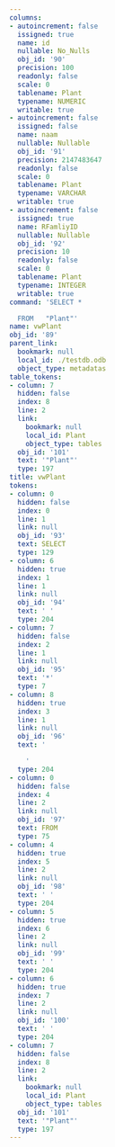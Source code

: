 ```yaml
---
columns:
- autoincrement: false
  issigned: true
  name: id
  nullable: No_Nulls
  obj_id: '90'
  precision: 100
  readonly: false
  scale: 0
  tablename: Plant
  typename: NUMERIC
  writable: true
- autoincrement: false
  issigned: false
  name: naam
  nullable: Nullable
  obj_id: '91'
  precision: 2147483647
  readonly: false
  scale: 0
  tablename: Plant
  typename: VARCHAR
  writable: true
- autoincrement: false
  issigned: true
  name: RFamliyID
  nullable: Nullable
  obj_id: '92'
  precision: 10
  readonly: false
  scale: 0
  tablename: Plant
  typename: INTEGER
  writable: true
command: 'SELECT *

  FROM   "Plant"'
name: vwPlant
obj_id: '89'
parent_link:
  bookmark: null
  local_id: ./testdb.odb
  object_type: metadatas
table_tokens:
- column: 7
  hidden: false
  index: 8
  line: 2
  link:
    bookmark: null
    local_id: Plant
    object_type: tables
  obj_id: '101'
  text: '"Plant"'
  type: 197
title: vwPlant
tokens:
- column: 0
  hidden: false
  index: 0
  line: 1
  link: null
  obj_id: '93'
  text: SELECT
  type: 129
- column: 6
  hidden: true
  index: 1
  line: 1
  link: null
  obj_id: '94'
  text: ' '
  type: 204
- column: 7
  hidden: false
  index: 2
  line: 1
  link: null
  obj_id: '95'
  text: '*'
  type: 7
- column: 8
  hidden: true
  index: 3
  line: 1
  link: null
  obj_id: '96'
  text: '

    '
  type: 204
- column: 0
  hidden: false
  index: 4
  line: 2
  link: null
  obj_id: '97'
  text: FROM
  type: 75
- column: 4
  hidden: true
  index: 5
  line: 2
  link: null
  obj_id: '98'
  text: ' '
  type: 204
- column: 5
  hidden: true
  index: 6
  line: 2
  link: null
  obj_id: '99'
  text: ' '
  type: 204
- column: 6
  hidden: true
  index: 7
  line: 2
  link: null
  obj_id: '100'
  text: ' '
  type: 204
- column: 7
  hidden: false
  index: 8
  line: 2
  link:
    bookmark: null
    local_id: Plant
    object_type: tables
  obj_id: '101'
  text: '"Plant"'
  type: 197
---
```

